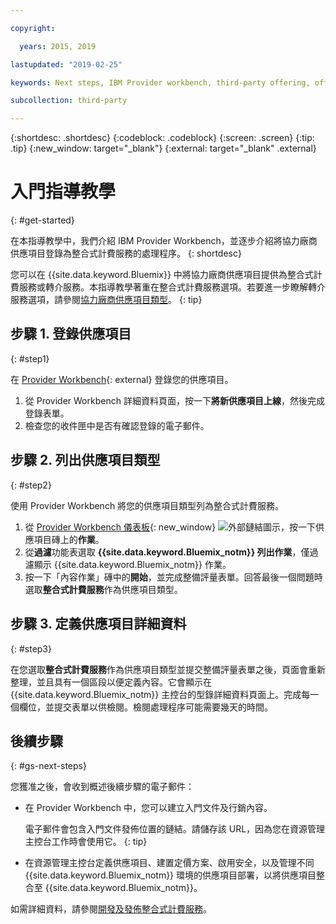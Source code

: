```yaml
---

copyright:

  years: 2015, 2019

lastupdated: "2019-02-25"

keywords: Next steps, IBM Provider workbench, third-party offering, offering type

subcollection: third-party

---
```


{:shortdesc: .shortdesc}
{:codeblock: .codeblock}
{:screen: .screen}
{:tip: .tip}
{:new_window: target="_blank"}
{:external: target="_blank" .external}

# 入門指導教學
{: #get-started}

在本指導教學中，我們介紹 IBM Provider Workbench，並逐步介紹將協力廠商供應項目登錄為整合式計費服務的處理程序。
{: shortdesc}

您可以在 {{site.data.keyword.Bluemix}} 中將協力廠商供應項目提供為整合式計費服務或轉介服務。本指導教學著重在整合式計費服務選項。若要進一步瞭解轉介服務選項，請參閱[協力廠商供應項目類型](/docs/third-party?topic=third-party-offering-types#offering-types)。
{: tip}

## 步驟 1. 登錄供應項目
{: #step1}

在 [Provider Workbench](https://www.ibm.com/marketplace/workbench/){: external} 登錄您的供應項目。

1. 從 Provider Workbench 詳細資料頁面，按一下**將新供應項目上線**，然後完成登錄表單。
2. 檢查您的收件匣中是否有確認登錄的電子郵件。

## 步驟 2. 列出供應項目類型
{: #step2}

使用 Provider Workbench 將您的供應項目類型列為整合式計費服務。

1. 從 [Provider Workbench 儀表板](https://www.ibm.com/marketplace/workbench/provider/dashboard){: new_window} ![外部鏈結圖示](../icons/launch-glyph.svg "外部鏈結圖示")，按一下供應項目磚上的**作業**。
2. 從**過濾**功能表選取 **{{site.data.keyword.Bluemix_notm}} 列出作業**，僅過濾顯示 {{site.data.keyword.Bluemix_notm}} 作業。
3. 按一下「內容作業」磚中的**開始**，並完成整備評量表單。回答最後一個問題時選取**整合式計費服務**作為供應項目類型。

## 步驟 3. 定義供應項目詳細資料
{: #step3}

在您選取**整合式計費服務**作為供應項目類型並提交整備評量表單之後，頁面會重新整理，並且具有一個區段以便定義內容。它會顯示在 {{site.data.keyword.Bluemix_notm}} 主控台的型錄詳細資料頁面上。完成每一個欄位，並提交表單以供檢閱。檢閱處理程序可能需要幾天的時間。

## 後續步驟
{: #gs-next-steps}

您獲准之後，會收到概述後續步驟的電子郵件：

* 在 Provider Workbench 中，您可以建立入門文件及行銷內容。

  電子郵件會包含入門文件發佈位置的鏈結。請儲存該 URL，因為您在資源管理主控台工作時會使用它。
  {: tip}

* 在資源管理主控台定義供應項目、建置定價方案、啟用安全，以及管理不同 {{site.data.keyword.Bluemix_notm}} 環境的供應項目部署，以將供應項目整合至 {{site.data.keyword.Bluemix_notm}}。 

如需詳細資料，請參閱[開發及發佈整合式計費服務](/docs/third-party?topic=third-party-overview#overview)。 
